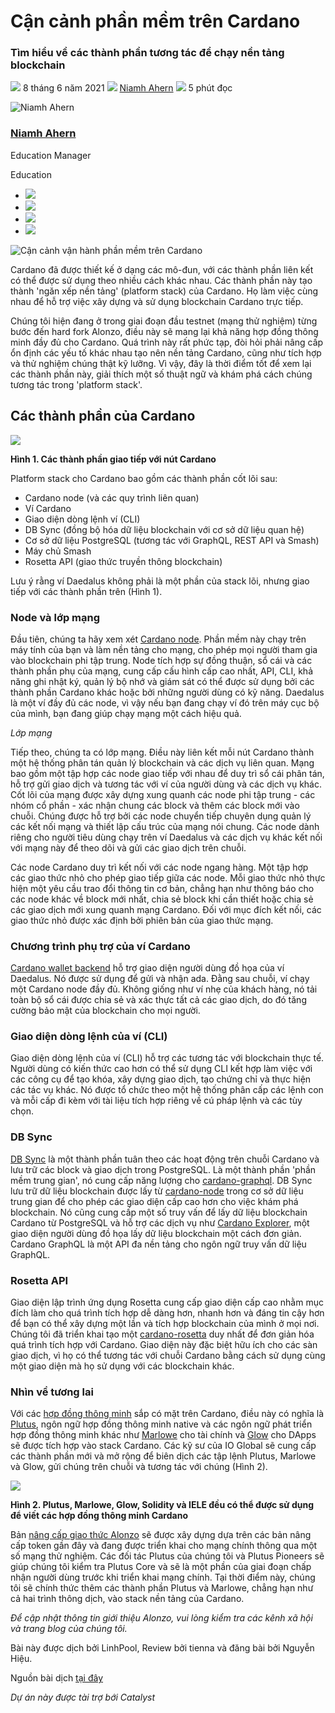 # Cận cảnh phần mềm trên Cardano

### **Tìm hiểu về các thành phần tương tác để chạy nền tảng blockchain**

![](img/2021-06-08-a-close-look-at-the-software-running-cardano.002.png) 8 tháng 6 năm 2021 ![](img/2021-06-08-a-close-look-at-the-software-running-cardano.002.png) [Niamh Ahern](tmp//en/blog/authors/niamh-ahern/page-1/) ![](img/2021-06-08-a-close-look-at-the-software-running-cardano.003.png) 5 phút đọc

![Niamh Ahern](img/2021-06-08-a-close-look-at-the-software-running-cardano.004.png)[](tmp//en/blog/authors/niamh-ahern/page-1/)

### [**Niamh Ahern**](tmp//en/blog/authors/niamh-ahern/page-1/)

Education Manager

Education

- ![](img/2021-06-08-a-close-look-at-the-software-running-cardano.005.png)[](mailto:niamh.ahern@iohk.io "Email")
- ![](img/2021-06-08-a-close-look-at-the-software-running-cardano.006.png)[](https://www.linkedin.com/in/niamh-ahern-67849949/ "LinkedIn")
- ![](img/2021-06-08-a-close-look-at-the-software-running-cardano.007.png)[](https://twitter.com/nahern_iohk?lang=en "Twitter")
- ![](img/2021-06-08-a-close-look-at-the-software-running-cardano.008.png)[](https://github.com/nahern "GitHub")

![Cận cảnh vận hành phần mềm trên Cardano](img/2021-06-08-a-close-look-at-the-software-running-cardano.009.jpeg)

Cardano đã được thiết kế ở dạng các mô-đun, với các thành phần liên kết có thể được sử dụng theo nhiều cách khác nhau. Các thành phần này tạo thành 'ngăn xếp nền tảng' (platform stack) của Cardano. Họ làm việc cùng nhau để hỗ trợ việc xây dựng và sử dụng blockchain Cardano trực tiếp.

Chúng tôi hiện đang ở trong giai đoạn đầu testnet (mạng thử nghiệm) từng bước đến hard fork Alonzo, điều này sẽ mang lại khả năng hợp đồng thông minh đầy đủ cho Cardano. Quá trình này rất phức tạp, đòi hỏi phải nâng cấp ổn định các yếu tố khác nhau tạo nên nền tảng Cardano, cũng như tích hợp và thử nghiệm chúng thật kỹ lưỡng. Vì vậy, đây là thời điểm tốt để xem lại các thành phần này, giải thích một số thuật ngữ và khám phá cách chúng tương tác trong 'platform stack'.

## **Các thành phần của Cardano**

![](img/2021-06-08-a-close-look-at-the-software-running-cardano.010.png)

**Hình 1. Các thành phần giao tiếp với nút Cardano**

Platform stack cho Cardano bao gồm các thành phần cốt lõi sau:

- Cardano node (và các quy trình liên quan)
- Ví Cardano
- Giao diện dòng lệnh ví (CLI)
- DB Sync (đồng bộ hóa dữ liệu blockchain với cơ sở dữ liệu quan hệ)
- Cơ sở dữ liệu PostgreSQL (tương tác với GraphQL, REST API và Smash)
- Máy chủ Smash
- Rosetta API (giao thức truyền thông blockchain)

Lưu ý rằng ví Daedalus không phải là một phần của stack lõi, nhưng giao tiếp với các thành phần trên (Hình 1).

### **Node và lớp mạng**

Đầu tiên, chúng ta hãy xem xét [Cardano node](https://github.com/input-output-hk/cardano-node). Phần mềm này chạy trên máy tính của bạn và làm nền tảng cho mạng, cho phép mọi người tham gia vào blockchain phi tập trung. Node tích hợp sự đồng thuận, sổ cái và các thành phần phụ của mạng, cung cấp cấu hình cấp cao nhất, API, CLI, khả năng ghi nhật ký, quản lý bộ nhớ và giám sát có thể được sử dụng bởi các thành phần Cardano khác hoặc bởi những người dùng có kỹ năng. Daedalus là một ví đầy đủ các node, vì vậy nếu bạn đang chạy ví đó trên máy cục bộ của mình, bạn đang giúp chạy mạng một cách hiệu quả.

*Lớp mạng*

Tiếp theo, chúng ta có lớp mạng. Điều này liên kết mỗi nút Cardano thành một hệ thống phân tán quản lý blockchain và các dịch vụ liên quan. Mạng bao gồm một tập hợp các node giao tiếp với nhau để duy trì sổ cái phân tán, hỗ trợ gửi giao dịch và tương tác với ví của người dùng và các dịch vụ khác. Cốt lõi của mạng được xây dựng xung quanh các node phi tập trung - các nhóm cổ phần - xác nhận chung các block và thêm các block mới vào chuỗi. Chúng được hỗ trợ bởi các node chuyển tiếp chuyên dụng quản lý các kết nối mạng và thiết lập cấu trúc của mạng nói chung. Các node dành riêng cho người tiêu dùng chạy trên ví Daedalus và các dịch vụ khác kết nối với mạng này để theo dõi và gửi các giao dịch trên chuỗi.

Các node Cardano duy trì kết nối với các node ngang hàng. Một tập hợp các giao thức nhỏ cho phép giao tiếp giữa các node. Mỗi giao thức nhỏ thực hiện một yêu cầu trao đổi thông tin cơ bản, chẳng hạn như thông báo cho các node khác về block mới nhất, chia sẻ block khi cần thiết hoặc chia sẻ các giao dịch mới xung quanh mạng Cardano. Đối với mục đích kết nối, các giao thức nhỏ được xác định bởi phiên bản của giao thức mạng.

### **Chương trình phụ trợ của ví Cardano**

[Cardano wallet backend](https://github.com/input-output-hk/cardano-wallet) hỗ trợ giao diện người dùng đồ họa của ví Daedalus. Nó được sử dụng để gửi và nhận ada. Đằng sau chuỗi, ví chạy một Cardano node đầy đủ. Không giống như ví nhẹ của khách hàng, nó tải toàn bộ sổ cái được chia sẻ và xác thực tất cả các giao dịch, do đó tăng cường bảo mật của blockchain cho mọi người.

### **Giao diện dòng lệnh của ví (CLI)**

Giao diện dòng lệnh của ví (CLI) hỗ trợ các tương tác với blockchain thực tế. Người dùng có kiến thức cao hơn có thể sử dụng CLI kết hợp làm việc với các công cụ để tạo khóa, xây dựng giao dịch, tạo chứng chỉ và thực hiện các tác vụ khác. Nó được tổ chức theo một hệ thống phân cấp các lệnh con và mỗi cấp đi kèm với tài liệu tích hợp riêng về cú pháp lệnh và các tùy chọn.

### **DB Sync**

[DB Sync](https://github.com/input-output-hk/cardano-db-sync) là một thành phần tuân theo các hoạt động trên chuỗi Cardano và lưu trữ các block và giao dịch trong PostgreSQL. Là một thành phần 'phần mềm trung gian', nó cung cấp năng lượng cho [cardano-graphql](https://github.com/input-output-hk/cardano-graphql). DB Sync lưu trữ dữ liệu blockchain được lấy từ [cardano-node](https://github.com/input-output-hk/cardano-node) trong cơ sở dữ liệu trung gian để cho phép các giao diện cấp cao hơn cho việc khám phá blockchain. Nó cũng cung cấp một số truy vấn để lấy dữ liệu blockchain Cardano từ PostgreSQL và hỗ trợ các dịch vụ như [Cardano Explorer](https://explorer.cardano.org/en.html), một giao diện người dùng đồ họa lấy dữ liệu blockchain một cách đơn giản. Cardano GraphQL là một API đa nền tảng cho ngôn ngữ truy vấn dữ liệu GraphQL.

### **Rosetta API**

Giao diện lập trình ứng dụng Rosetta cung cấp giao diện cấp cao nhằm mục đích làm cho quá trình tích hợp dễ dàng hơn, nhanh hơn và đáng tin cậy hơn để bạn có thể xây dựng một lần và tích hợp blockchain của mình ở mọi nơi. Chúng tôi đã triển khai tạo một [cardano-rosetta](https://github.com/input-output-hk/cardano-rosetta) duy nhất để đơn giản hóa quá trình tích hợp với Cardano. Giao diện này đặc biệt hữu ích cho các sàn giao dịch, vì họ có thể tương tác với chuỗi Cardano bằng cách sử dụng cùng một giao diện mà họ sử dụng với các blockchain khác.

### **Nhìn về tương lai**

Với các [hợp đồng thông minh](https://iohk.io/en/blog/posts/2021/04/08/smart-contracts-%E2%80%93-here-we-come/) sắp có mặt trên Cardano, điều này có nghĩa là [Plutus](https://iohk.io/en/blog/posts/2021/04/13/plutus-what-you-need-to-know/), ngôn ngữ hợp đồng thông minh native và các ngôn ngữ phát triển hợp đồng thông minh khác như [Marlowe](https://iohk.io/en/blog/posts/2021/05/26/reimagining-peer-to-peer-finance-with-marlowe/) cho tài chính và [Glow](https://glow-lang.org/) cho DApps sẽ được tích hợp vào stack Cardano. Các kỹ sư của IO Global sẽ cung cấp các thành phần mới và mở rộng để biên dịch các tập lệnh Plutus, Marlowe và Glow, gửi chúng trên chuỗi và tương tác với chúng (Hình 2).

![](img/2021-06-08-a-close-look-at-the-software-running-cardano.011.jpeg)

**Hình 2. Plutus, Marlowe, Glow, Solidity và IELE đều có thể được sử dụng để viết các hợp đồng thông minh Cardano**

Bản [nâng cấp giao thức Alonzo](https://iohk.io/en/blog/posts/2021/04/08/smart-contracts-%E2%80%93-here-we-come/) sẽ được xây dựng dựa trên các bản nâng cấp token gần đây và đang được triển khai cho mạng chính thông qua một số mạng thử nghiệm. Các đối tác Plutus của chúng tôi và Plutus Pioneers sẽ giúp chúng tôi kiểm tra Plutus Core và sẽ là một phần của giai đoạn chấp nhận người dùng trước khi triển khai mạng chính. Tại thời điểm này, chúng tôi sẽ chính thức thêm các thành phần Plutus và Marlowe, chẳng hạn như cả hai trình thông dịch, vào stack nền tảng của Cardano.

*Để cập nhật thông tin giới thiệu Alonzo, vui lòng kiểm tra các kênh xã hội và trang blog của chúng tôi.*

Bài này được dịch bởi LinhPool, Review bởi tienna và đăng bài bởi Nguyễn Hiệu.

 Nguồn bài dịch [tại đây](https://iohk.io/en/blog/posts/2021/06/08/a-close-look-at-the-software-running-cardano/) 
 
 *Dự án này được tài trợ bới Catalyst*
